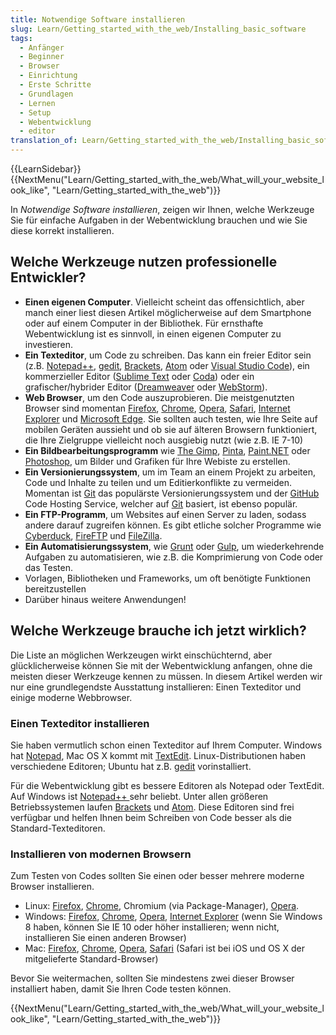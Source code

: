 ```yaml
---
title: Notwendige Software installieren
slug: Learn/Getting_started_with_the_web/Installing_basic_software
tags:
  - Anfänger
  - Beginner
  - Browser
  - Einrichtung
  - Erste Schritte
  - Grundlagen
  - Lernen
  - Setup
  - Webentwicklung
  - editor
translation_of: Learn/Getting_started_with_the_web/Installing_basic_software
---
```

{{LearnSidebar}}{{NextMenu("Learn/Getting_started_with_the_web/What_will_your_website_look_like", "Learn/Getting_started_with_the_web")}}

In _Notwendige Software installieren_, zeigen wir Ihnen, welche Werkzeuge Sie für einfache Aufgaben in der Webentwicklung brauchen und wie Sie diese korrekt installieren.

## Welche Werkzeuge nutzen professionelle Entwickler?

- **Einen eigenen Computer**. Vielleicht scheint das offensichtlich, aber manch einer liest diesen Artikel möglicherweise auf dem Smartphone oder auf einem Computer in der Bibliothek. Für ernsthafte Webentwicklung ist es sinnvoll, in einen eigenen Computer zu investieren.
- **Ein Texteditor**, um Code zu schreiben. Das kann ein freier Editor sein (z.B. [Notepad++](http://notepad-plus-plus.org/), [gedit](https://wiki.gnome.org/Apps/Gedit), [Brackets](http://brackets.io/), [Atom](/de/docs/) oder [Visual Studio Code](https://code.visualstudio.com/)), ein kommerzieller Editor ([Sublime Text](http://www.sublimetext.com/) oder [Coda](https://panic.com/coda/)) oder ein grafischer/hybrider Editor ([Dreamweaver](http://www.adobe.com/uk/products/dreamweaver.html) oder [WebStorm](https://www.jetbrains.com/webstorm/)).
- **Web Browser**, um den Code auszuprobieren. Die meistgenutzten Browser sind momentan [Firefox](https://www.mozilla.org/en-US/firefox/new/), [Chrome](https://www.google.com/chrome/browser/), [Opera](http://www.opera.com/), [Safari](https://www.apple.com/safari/), [Internet Explorer](http://windows.microsoft.com/en-us/internet-explorer/download-ie) und [Microsoft Edge](https://www.microsoft.com/en-us/windows/microsoft-edge). Sie sollten auch testen, wie Ihre Seite auf mobilen Geräten aussieht und ob sie auf älteren Browsern funktioniert, die Ihre Zielgruppe vielleicht noch ausgiebig nutzt (wie z.B. IE 7-10)
- **Ein Bildbearbeitungsprogramm** wie [The Gimp](http://www.gimp.org/), [Pinta](http://pinta-project.com/), [Paint.NET](http://www.getpaint.net/) oder [Photoshop](http://www.adobe.com/uk/products/photoshop.html), um Bilder und Grafiken für Ihre Webiste zu erstellen.
- **Ein Versionierungssystem**, um im Team an einem Projekt zu arbeiten, Code und Inhalte zu teilen und um Editierkonflikte zu vermeiden. Momentan ist [Git](http://git-scm.com/) das populärste Versionierungssystem und der [GitHub](https://github.com/) Code Hosting Service, welcher auf [Git](http://git-scm.com/) basiert, ist ebenso populär.
- **Ein FTP-Programm**, um Websites auf einen Server zu laden, sodass andere darauf zugreifen können. Es gibt etliche solcher Programme wie [Cyberduck](https://cyberduck.io/), [FireFTP](https://addons.mozilla.org/en-US/firefox/addon/fireftp/) und [FileZilla](https://filezilla-project.org/).
- **Ein Automatisierungssystem**, wie [Grunt](http://gruntjs.com/) oder [Gulp](http://gulpjs.com/), um wiederkehrende Aufgaben zu automatisieren, wie z.B. die Komprimierung von Code oder das Testen.
- Vorlagen, Bibliotheken und Frameworks, um oft benötigte Funktionen bereitzustellen
- Darüber hinaus weitere Anwendungen!

## Welche Werkzeuge brauche ich jetzt wirklich?

Die Liste an möglichen Werkzeugen wirkt einschüchternd, aber glücklicherweise können Sie mit der Webentwicklung anfangen, ohne die meisten dieser Werkzeuge kennen zu müssen. In diesem Artikel werden wir nur eine grundlegendste Ausstattung installieren: Einen Texteditor und einige moderne Webbrowser.

### Einen Texteditor installieren

Sie haben vermutlich schon einen Texteditor auf Ihrem Computer. Windows hat [Notepad](http://en.wikipedia.org/wiki/Notepad_%28software%29), Mac OS X kommt mit [TextEdit](http://en.wikipedia.org/wiki/TextEdit). Linux-Distributionen haben verschiedene Editoren; Ubuntu hat z.B. [gedit](http://en.wikipedia.org/wiki/Gedit) vorinstalliert.

Für die Webentwicklung gibt es bessere Editoren als Notepad oder TextEdit. Auf Windows ist [Notepad++ ](http://notepad-plus-plus.org/)sehr beliebt. Unter allen größeren Betriebssystemen laufen [Brackets](http://brackets.io/) und [Atom](https://atom.io/). Diese Editoren sind frei verfügbar und helfen Ihnen beim Schreiben von Code besser als die Standard-Texteditoren.

### Installieren von modernen Browsern

Zum Testen von Codes sollten Sie einen oder besser mehrere moderne Browser installieren.

- Linux: [Firefox](https://www.mozilla.org/en-US/firefox/new/), [Chrome](https://www.google.com/chrome/browser/), Chromium (via Package-Manager), [Opera](http://www.opera.com/).
- Windows: [Firefox](https://www.mozilla.org/en-US/firefox/new/), [Chrome](https://www.google.com/chrome/browser/), [Opera](http://www.opera.com/), [Internet Explorer](http://windows.microsoft.com/en-us/internet-explorer/download-ie) (wenn Sie Windows 8 haben, können Sie IE 10 oder höher installieren; wenn nicht, installieren Sie einen anderen Browser)
- Mac: [Firefox](https://www.mozilla.org/en-US/firefox/new/), [Chrome](https://www.google.com/chrome/browser/), [Opera](http://www.opera.com/), [Safari](https://www.apple.com/safari/) (Safari ist bei iOS und OS X der mitgelieferte Standard-Browser)

Bevor Sie weitermachen, sollten Sie mindestens zwei dieser Browser installiert haben, damit Sie Ihren Code testen können.

{{NextMenu("Learn/Getting_started_with_the_web/What_will_your_website_look_like", "Learn/Getting_started_with_the_web")}}
